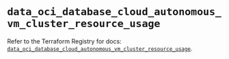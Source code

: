 # `data_oci_database_cloud_autonomous_vm_cluster_resource_usage`

Refer to the Terraform Registry for docs: [`data_oci_database_cloud_autonomous_vm_cluster_resource_usage`](https://registry.terraform.io/providers/oracle/oci/6.18.0/docs/data-sources/database_cloud_autonomous_vm_cluster_resource_usage).
